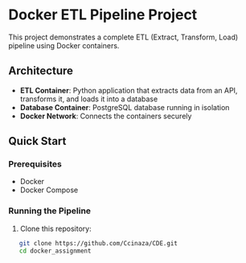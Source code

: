 # Docker ETL Pipeline Project

This project demonstrates a complete ETL (Extract, Transform, Load) pipeline using Docker containers.

## Architecture
- **ETL Container**: Python application that extracts data from an API, transforms it, and loads it into a database
- **Database Container**: PostgreSQL database running in isolation
- **Docker Network**: Connects the containers securely

## Quick Start

### Prerequisites
- Docker
- Docker Compose

### Running the Pipeline

1. Clone this repository:
```bash
   git clone https://github.com/Ccinaza/CDE.git
   cd docker_assignment